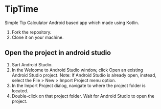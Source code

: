 # TipTime

Simple Tip Calculator Android based app which made using Kotlin.

1. Fork the repository.
2. Clone it on your machine.

## Open the project in android studio
1. Sart Android Studio.
2. In the Welcome to Android Studio window, click Open an existing Android Studio project.
Note: If Android Studio is already open, instead, select the File > New > Import Project menu option.
3. In the Import Project dialog, navigate to where the project folder is located.
4. Double-click on that project folder. Wait for Android Studio to open the project.
